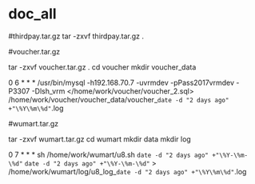 # doc_all
#thirdpay.tar.gz
tar -zxvf thirdpay.tar.gz .

#voucher.tar.gz

tar -zxvf voucher.tar.gz .
cd voucher
mkdir voucher_data

0 6 * * * /usr/bin/mysql -h192.168.70.7 -uvrmdev -pPass2017vrmdev -P3307 -Dlsh_vrm </home/work/voucher/voucher_2.sql> /home/work/voucher/voucher_data/voucher_`date -d "2 days ago" +"\%Y\%m\%d"`.log

#wumart.tar.gz

tar -zxvf wumart.tar.gz
cd wumart
mkdir data
mkdir log

0 7 * * * sh /home/work/wumart/u8.sh `date -d "2 days ago" +"\%Y-\%m-\%d"` `date -d "2 days ago" +"\%Y-\%m-\%d"` > /home/work/wumart/log/u8_log_`date -d "2 days ago" +"\%Y\%m\%d"`.log

